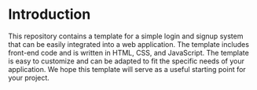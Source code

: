 # Introduction

This repository contains a template for a simple login and signup system that can be easily integrated into a web application. The template includes front-end code and is written in HTML, CSS, and JavaScript. The template is easy to customize and can be adapted to fit the specific needs of your application. We hope this template will serve as a useful starting point for your project.
